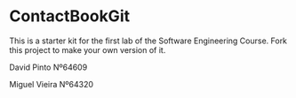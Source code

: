 # ContactBookGit
This is a starter kit for the first lab of the Software Engineering Course.
Fork this project to make your own version of it.

David Pinto Nº64609

Miguel Vieira Nº64320